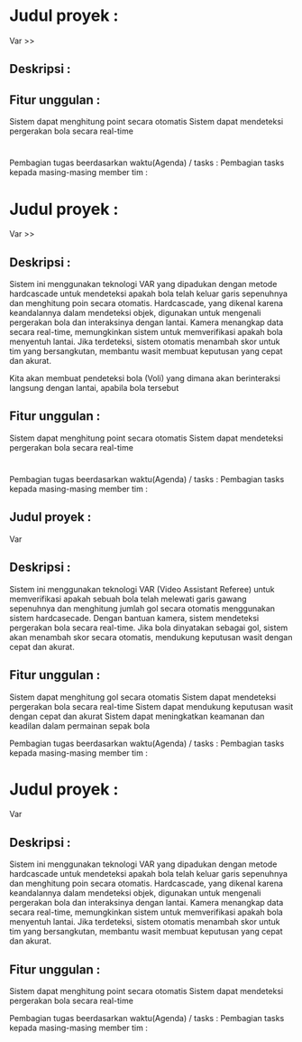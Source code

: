# Judul proyek : 
Var >> 

## Deskripsi : 



## Fitur unggulan :
Sistem dapat menghitung point secara otomatis
Sistem dapat mendeteksi pergerakan bola secara real-time   

# 
Pembagian tugas beerdasarkan waktu(Agenda) / tasks :
Pembagian tasks kepada masing-masing member tim :






# Judul proyek : 
Var >> 

## Deskripsi : 
Sistem ini menggunakan teknologi VAR yang dipadukan dengan metode hardcascade untuk mendeteksi apakah bola telah keluar garis sepenuhnya dan menghitung poin secara otomatis. Hardcascade, yang dikenal karena keandalannya dalam mendeteksi objek, digunakan untuk mengenali pergerakan bola dan interaksinya dengan lantai. Kamera menangkap data secara real-time, memungkinkan sistem untuk memverifikasi apakah bola menyentuh lantai. Jika terdeteksi, sistem otomatis menambah skor untuk tim yang bersangkutan, membantu wasit membuat keputusan yang cepat dan akurat.

Kita akan membuat pendeteksi bola (Voli) yang dimana akan berinteraksi langsung dengan lantai, apabila bola tersebut 

## Fitur unggulan :
Sistem dapat menghitung point secara otomatis
Sistem dapat mendeteksi pergerakan bola secara real-time   

# 
Pembagian tugas beerdasarkan waktu(Agenda) / tasks :
Pembagian tasks kepada masing-masing member tim :
















## Judul proyek : 
Var 

## Deskripsi : 
Sistem ini menggunakan teknologi VAR (Video Assistant Referee) untuk memverifikasi apakah sebuah bola telah melewati garis gawang sepenuhnya dan menghitung jumlah gol secara otomatis menggunakan sistem hardcasecade. Dengan bantuan kamera, sistem mendeteksi pergerakan bola secara real-time. Jika bola dinyatakan sebagai gol, sistem akan menambah skor secara otomatis, mendukung keputusan wasit dengan cepat dan akurat.

## Fitur unggulan :
Sistem dapat menghitung gol secara otomatis
Sistem dapat mendeteksi pergerakan bola secara real-time
Sistem dapat mendukung keputusan wasit dengan cepat dan akurat
Sistem dapat meningkatkan keamanan dan keadilan dalam permainan sepak bola

Pembagian tugas beerdasarkan waktu(Agenda) / tasks :
Pembagian tasks kepada masing-masing member tim :


# Judul proyek : 
Var 

## Deskripsi : 
Sistem ini menggunakan teknologi VAR yang dipadukan dengan metode hardcascade untuk mendeteksi apakah bola telah keluar garis sepenuhnya dan menghitung poin secara otomatis. Hardcascade, yang dikenal karena keandalannya dalam mendeteksi objek, digunakan untuk mengenali pergerakan bola dan interaksinya dengan lantai. Kamera menangkap data secara real-time, memungkinkan sistem untuk memverifikasi apakah bola menyentuh lantai. Jika terdeteksi, sistem otomatis menambah skor untuk tim yang bersangkutan, membantu wasit membuat keputusan yang cepat dan akurat.

## Fitur unggulan :
Sistem dapat menghitung point secara otomatis
Sistem dapat mendeteksi pergerakan bola secara real-time   


Pembagian tugas beerdasarkan waktu(Agenda) / tasks :
Pembagian tasks kepada masing-masing member tim :
